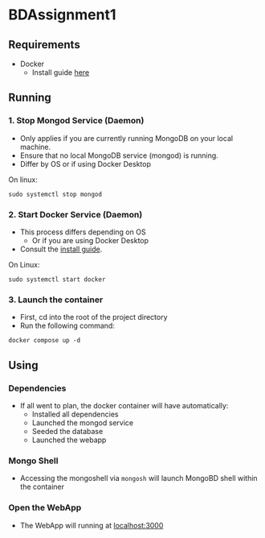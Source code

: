 # BDAssignment1
## Requirements
- Docker
    - Install guide [here](https://docs.docker.com/engine/install/)
    
## Running
### 1. Stop Mongod Service (Daemon)
- Only applies if you are currently running MongoDB on your local machine.
- Ensure that no local MongoDB service (mongod) is running.
- Differ by OS or if using Docker Desktop

On linux:

```shell
sudo systemctl stop mongod 
```

### 2. Start Docker Service (Daemon)
- This process differs depending on OS
    - Or if you are using Docker Desktop
- Consult the [install guide](https://docs.docker.com/engine/install/).

On Linux:

```shell
sudo systemctl start docker
```


### 3. Launch the container
- First, cd into the root of the project directory
- Run the following command:

```shell
docker compose up -d
```

## Using
### Dependencies
- If all went to plan, the docker container will have automatically:
    - Installed all dependencies
    - Launched the mongod service
    - Seeded the database
    - Launched the webapp

### Mongo Shell
- Accessing the mongoshell via `mongosh` will launch MongoBD shell within the container

### Open the WebApp
- The WebApp will running at [localhost:3000](http:localhost:3000)
